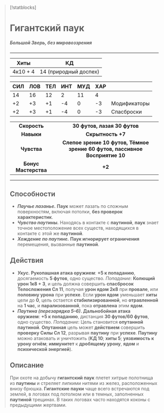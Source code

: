 >[!statblocks]
># Гигантский паук
>##### Большой Зверь, без мировоззрения
>---
>| Хиты | КД |
>| :---: | :---: |
>| 4к10 + 4 | 14 (природный доспех) |
>
>| **СИЛ** | **ЛОВ** | **ТЕЛ** | **ИНТ** | **МУД** | **ХАР** | |
>| ------ | ------- | ------ | ------ | ------- | ------ | ------ |
>| 14 | 16 | 12 | 2 | 11 | 4 | |
>| +2 | +3 | +1 | -4 | 0 | -3 | Модификаторы |
>| +2 | +3 | +1 | -4 | 0 | -3 | Спасброски |
>
>| | |
>| :---: | :---: |
>| **Скорость** | **30 футов, лазая 30 футов** |
>| **Навыки** | **Скрытность +7** |
>| **Чувства** | **Слепое зрение 10 футов, Тёмное зрение 60 футов, пассивное Восприятие 10** |
>| **Бонус Мастерства** | **+2** |
>---
>## Способности
>- _**Паучье лазанье.**_ **Паук** может лазать по сложным поверхностям, включая потолки, **без проверок характеристик**.
>- _**Чувство паутины.**_ Находясь в контакте с **паутиной**, **паук** знает точное местоположение всех существ, находящихся в контакте с этой же **паутиной**.
>- _**Хождение по паутине.**_ **Паук игнорирует ограничения** перемещения, вызванные **паутиной**.
> ## Действия
>- **_Укус._ Рукопашная атака оружием**: **+5 к попаданию**, досягаемость **5 футов**, одно существо. _Попадание_: **Колющий урон 1к8 + 3**, и цель должна совершить **спасбросок Телосложения Сл 11**, получая **урон ядом 2к8** при **провале**, или **половину урона** при **успехе**. Если **урон ядом** уменьшает **хиты** цели до **0**, цель остается **стабилизированной**, но **отравленной** на **1 час**, и **парализованной**, пока **отравлена** этим **ядом**.
>- **_Паутина (перезарядка 5–6)_. Дальнобойная атака оружием**: **+5 к попаданию**, дистанция **30 футов/60 футов**, одно существо. _Попадание_: Цель становится **опутанной паутиной**. **Опутанная** цель может **действием** совершить **проверку Силы Сл 12**, разрывая **паутину** при **успехе**. **Паутину** можно атаковать и уничтожить (**КД 10**; **хиты 5**; **уязвимость к урону огнём**; **иммунитет** к **дробящему урону**, **ядом** и **психической энергией**).
> ## Описание
>При охоте на добычу **гигантский паук** плетет хитрые полотнища из **паутины** и стреляет липкими нитями из желез, расположенных внизу брюшка. **Гигантские пауки** чаще всего встречаются под землей, в логовах под потолком или в темных, заполненных **паутиной** трещинах. В таких логовах часто находятся коконы с предыдущими жертвами.